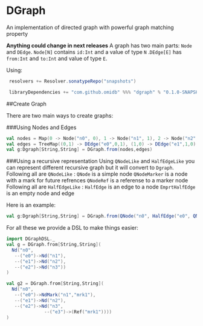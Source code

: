 # DGraph
An implementation of directed graph with powerful graph matching property

**Anything could change in next releases** 
A graph has two main parts: `Node` and `DEdge`. `Node[N]` contains `id:Int` and a value of type `N` .`DEdge[E]` has `from:Int` and `to:Int` and value of type `E`.
 
Using:
```scala
 resolvers += Resolver.sonatypeRepo("snapshots")

 libraryDependencies += "com.github.omidb" %%% "dgraph" % "0.1.0-SNAPSHOT"
```

##Create Graph
 
 There are two main ways to create graphs:
 
 ###Using Nodes and Edges
 
```scala
val nodes = Map(0 -> Node("n0", 0), 1 -> Node("n1", 1), 2 -> Node("n2", 2))
val edges = TreeMap((0,1) -> DEdge("e0",0,1), (1,0) -> DEdge("e1",1,0), (1,2) -> DEdge("e2",1,2))
val g:Dgraph[String,String] = DGraph.from(nodes,edges)
```
###Using a recursive representation
Using `QNodeLike` and `HalfEdgeLike` you can represent different recursive graph but it will convert to `Dgraph`.
Following all are `QNodeLike` :
`QNode` is a simple node
`QNodeMarker` is a node with a mark for future refrences
`QNodeRef` is a referense to a marker node
Following all are `HalfEdgeLike` :
`HalfEdge` is an edge to a node
`EmprtHalfEdge` is an empty node and edge

Here is an example:
```scala
val g:Dgraph[String,String] = DGraph.from(QNode("n0", HalfEdge("e0", QNode("n1", EmptyHalfEdge))))
```
For all these we provide a DSL to make things easier:
```scala
import DGraphDSL._
val g = DGraph.from[String,String](
  Nd("n0",
   --("e0")->Nd("n1"),
   --("e1")->Nd("n2"),
   --("e2")->Nd("n3"))
)

val g2 = DGraph.from[String,String](
  Nd("n0",
   --("e0")->NdMark("n1","mrk1"),
   --("e1")->Nd("n2"),
   --("e2")->Nd("n3",
              --("e3")->(Ref("mrk1"))))
)
```

